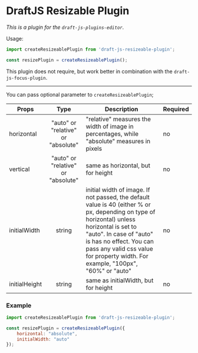 # DraftJS Resizable Plugin

*This is a plugin for the `draft-js-plugins-editor`.*

Usage:

```js
import createResizeablePlugin from 'draft-js-resizeable-plugin';

const resizePlugin = createResizeablePlugin();
```

This plugin does not require, but work better in combination with the `draft-js-focus-plugin`.

------

You can pass optional parameter to `createResizeablePlugin`;

| Props                                          | Type         | Description | Required
|-----------------------------------------------|:------------:|--------|--------|
| horizontal                                     | "auto" or "relative" or "absolute" | "relative" measures the width of image in percentages,  while "absolute" measures in pixels | no
| vertical                                       | "auto" or "relative" or "absolute" | same as horizontal, but for height | no
| initialWidth                                   | string | initial width of image. If not passed, the default value is 40 (either % or px, depending on type of horizontal) unless horizontal is set to "auto". In case of "auto" is has no effect. You can pass any valid css value for property width. For example, "100px", "60%" or "auto" | no
| initialHeight                                  | string | same as initialWidth, but for height | no


### Example
```js
import createResizeablePlugin from 'draft-js-resizeable-plugin';

const resizePlugin = createResizeablePlugin({
    horizontal: "absolute",
    initialWidth: "auto"
});
```
